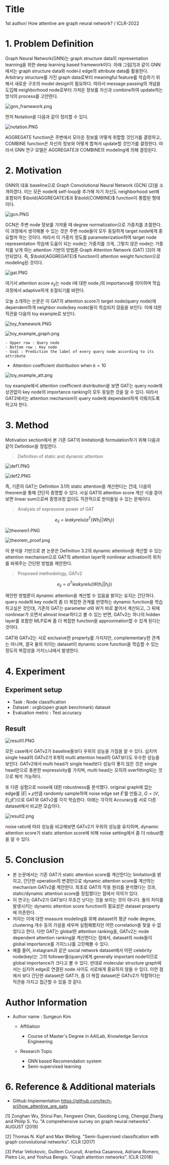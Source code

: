 # Title
1st author/ How attentive are graph neural network? / ICLR-2022

# 1. Problem Definition

Graph Neural Network(GNN)는 graph structure data의 representation learning을 위한 deep learning based framework이다. 아래 그림[1]과 같이 GNN에서는 graph structure data와 node나 edge의 attribute data를 활용한다. Arbitrary structure를 가진 graph data로부터 meaningful feature를 학습하기 위해서 새로운 구조의 model design이 필요하다.  따라서 message passing의 개념을 도입해 neighborhood node로부터 가져온 정보를 자신과 combine하여 update하는 방식의 process를 고안한다.

![gnn_framework.png](../../.gitbook/2022-spring-assets/GAT2/gnn_framework.png)


먼저 Notation을 다음과 같이 정리할 수 있다. 

![notation.PNG](../../.gitbook/2022-spring-assets/GAT2/notation.PNG)

AGGREGATE function은 주변에서 모아온 정보를 어떻게 취합할 것인가를 결정하고, COMBINE function은 자신의 정보와 어떻게 합쳐서 update할 것인가를 결정한다. 따라서 GNN 연구 모델은 AGGREGATE과 COMBINE의 modeling에 의해 결정된다.  

# 2. Motivation

GNN의 대표 baseline으로 Graph Convolutional Neural Network (GCN) [2]을 소개하겠다. 이는 모든 node에 self-loop을 추가해 자기 자신도 neighborhood set에 포함되어 $\bold{AGGREGATE}$과 $\bold{COMBINE}$ function이 통합된 형태이다.  

![gcn.PNG](../../.gitbook/2022-spring-assets/GAT2/gcn.PNG)

GCN은 주변 node 정보를 가져올 때 degree normalization으로 가중치를 조절한다. 이 과정에서 생각해볼 수 있는 것은 주변 node들이 모두 동일하게 target node에게 중요할까 하는 것이다. 따라서 이 가중치 정도를 parameterization하여 target node representation 학습에 도움이 되는 node는 가중치를 크게, 그렇지 않은 node는 가중치를 낮게 하는 attention 기반의 방법론 Graph Attention Network (GAT) [3]이 제안되었다. 즉, $\bold{AGGREGATE}$ function이 attention weight function으로 modeling된 것이다.  

![gat.PNG](../../.gitbook/2022-spring-assets/GAT2/gat.PNG)

여기서 attention score $e_{ij}$는 node $i$에 대한 node $j$의 importance를 의미하며 학습과정에서 adaptive하게 조절되기를 바란다.

오늘 소개하는 논문은 이 GAT의 attention score가 target node(query node)에 dependent하게 neighbor node(key node)들이 학습되지 않음을 보인다. 이에 대한 직관을 다음의 toy example로 보인다. 

![toy_framework.PNG](../../.gitbook/2022-spring-assets/GAT2/toy_framework.PNG)

![toy_example_graph.png](../../.gitbook/2022-spring-assets/GAT2/toy_example_graph.png)

	- Upper row : Query node
	- Bottom row : Key node
	- Goal : Prediction the label of every query node according to its attribute

- Attention coefficient distribution when $k=10$

![toy_example_att.png](../../.gitbook/2022-spring-assets/GAT2/toy_example_att.png)

toy example에서 attention coefficient distribution을 보면 GAT는 query node에 상관없이 key node의 importance ranking이 모두 동일한 것을 알 수 있다.  따라서 GAT2에서는 attention mechanism이 query node에 dependent하게 이뤄지도록 하고자 한다. 

# 3. Method 

Motivation section에서 본 기존 GAT의 limitation을 formulation하기 위해 다음과 같이 Definition을 정립한다. 

> Definition of static and dynamic attention

![def1.PNG](../../.gitbook/2022-spring-assets/GAT2/def1.PNG)

![def2.PNG](../../.gitbook/2022-spring-assets/GAT2/def2.PNG)

즉, 기존의 GAT는 Definition 3.1의 static attention을 계산한다는 건데, 다음의 theorem을 통해 간단히 증명할 수 있다. 사실 GAT의 attention score 계산 식을 뜯어보면 linear sum으로써 증명과정 없이도 직관적으로 받아들일 수 있는 문제이다. 

> Analysis of expressive power of GAT

$$e_{ij}=leakyrelu \Big( a^T(Wh_i ||Wh_j) \Big)$$

![theorem1.PNG](../../.gitbook/2022-spring-assets/GAT2/theorem1.PNG)

![theorem_proof.png](../../.gitbook/2022-spring-assets/GAT2/theorem_proof.png)

이 분석을 기반으로 본 논문은 Definition 3.2의 dynamic attention을 계산할 수 있는 attention mechanism으로 GAT의 attention layer와 nonlinear activation의 위치를 바꿔주는 간단한 방법을 제안한다. 

> Proposed methodology, GATv2

$$e_{ij}=a^Tleakyrelu \Big( W(h_i ||h_j) \Big)$$


제안한 방법론이 dynamic attention을 계산할 수 있음을 밝히는 요지는 간단하다. query node와 key node의 좀 더 복잡한 관계를 반영하는 dynamic function을 학습하고싶은 것인데, 기존의 GAT는 parameter $a$와 $W$가 바로 붙어서 계산되고, 그 뒤에 nonlinear가 오면서 almost linear하다고 볼 수 있는 반면,  GATv2는 하나의 hidden layer를 포함한 MLP로써 좀 더 복잡한 function을 approximation할 수 있게 된다는 것이다. 

GAT와 GATv2는 서로 exclusive한 property를 가지지만, complementary한 관계는 아니며, 결국 둘의 차이는 dataset이 dynamic score function을 학습할 수 있는 정도의 복잡성을 가지느냐에서 발생한다.
 

# 4. Experiment

## 	Experiment setup

- Task : Node classification
- Dataset : orgb(open graph benchmark) dataset
- Evaluation metric : Test accuracy

## Result

![result1.PNG](../../.gitbook/2022-spring-assets/GAT2/result1.PNG)

모든 case에서 GATv2가 baseline들보다 우위의 성능을 가짐을 알 수 있다. 심지어 single head의 GATv2가 8개의 multi attention head의 GAT보다도 우수한 성능을 보인다. GATv2에서 multi head가 single head보다 성능이 좋지 않은 것은 single head만으로 충분한 expressivity를 가지며, multi head는 오히려 overfitting되는 것으로 해석 가능하다. 


또 다른 실험으로 noise에 대한 robustness를 분석했다. original graph에 없는 edge를 $|E|\times \rho$만큼 randomly sample하여 noise edge set $E'$를 만들고, $G=(V, E \bigcup E')$으로 GAT와 GATv2를 각각 학습한다. 아래는 각각의 Accuracy를 서로 다른 dataset에서 비교한 모습이다.

![result2.png](../../.gitbook/2022-spring-assets/GAT2/result2.png)

noise ratio에 따라 성능을 비교해보면 GATv2가 우위의 성능을 유지하며, dynamic attention score가 static attention score에 비해 noise setting에서 좀 더 robust함을 알 수 있다. 


# 5. Conclusion

- 본 논문에서는 기존 GAT가 static attention score를 계산한다는 limitation을 밝히고, 간단한 operation의 변경만으로 dynamic attention score를 계산하는 mechanism GATv2를 제안한다. 최초로 GAT의 작동 원리를 분석했다는 것과, static/dynamic attention score를 정립했다는 점에서 의의가 있다. 
- 이 연구는 GATv2가 GAT보다 무조건 낫다는 것을 보이는 것이 아니다. 둘의 차이를 발생시키는 dynamic attention score function의 필요성은 dataset property에 의존한다. 
- 저자는 이에 대한 measure modeling을 위해 dataset의 평균 node degree, clustering 개수 등의 가설을 세우며 실험해봤지만 어떤 correlation을 찾을 수 없었다고 한다. 다만 GAT는 global한 attention ranking을, GATv2는 node dependent attention ranking을 계산한다는 점에서, dataset의 node들이 global importance를 가지느냐를 고민해볼 수 있다. 
- 예를 들어, instagram과 같은 social network dataset에서 어떤 celebrity node(key)는 그의 follower들(query)에게 generally important node이므로 global importance가 크다고 볼 수 있다. 반대로 molecular structure graph에서는 심지어 edge로 연결된 node 사이도 서로에게 중요하지 않을 수 있다. 이런 점에서 보다 간단한 dataset은 GAT가, 좀 더 복잡 dataset은 GATv2가 적합하다는 직관을 가지고 접근할 수 있을 것 같다.  


# Author Information
* Author name : Sungeun Kim 
    * Affiliation  
    	- Course of Master's Degree in AAILab, Knowledge Service Engineering

    * Research Topic 
    	- GNN based Recomendation system 
    	- Semi-supervised learning 

# 6. Reference & Additional materials 

* Github Implementation
https://github.com/tech-srl/how_attentive_are_gats

[1] Zonghan Wu, Shirui Pan, Fengwen Chen, Guodong Long, Chengqi Zhang and Philip S. Yu. "A comprehensive survey on graph neural networks".  AUGUST (2019)

[2] Thomas N. Kipf and Max Welling. "Semi-Supervised classification with graph convolutional networks". ICLR (2017)

[3] Petar Velickovic, Guillem Cucurull, Arantxa Casanova, Adriana Romero, Pietro Lio, and Yoshua Bengio. "Graph attention networks". ICLR (2018)
